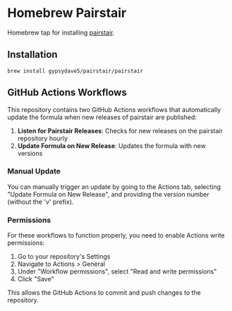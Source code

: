# Homebrew Pairstair

Homebrew tap for installing [pairstair](https://github.com/gypsydave5/pairstair).

## Installation

```
brew install gypsydave5/pairstair/pairstair
```

## GitHub Actions Workflows

This repository contains two GitHub Actions workflows that automatically update the formula when new releases of pairstair are published:

1. **Listen for Pairstair Releases**: Checks for new releases on the pairstair repository hourly
2. **Update Formula on New Release**: Updates the formula with new versions

### Manual Update

You can manually trigger an update by going to the Actions tab, selecting "Update Formula on New Release", and providing the version number (without the 'v' prefix).

### Permissions

For these workflows to function properly, you need to enable Actions write permissions:

1. Go to your repository's Settings
2. Navigate to Actions > General
3. Under "Workflow permissions", select "Read and write permissions"
4. Click "Save"

This allows the GitHub Actions to commit and push changes to the repository.
